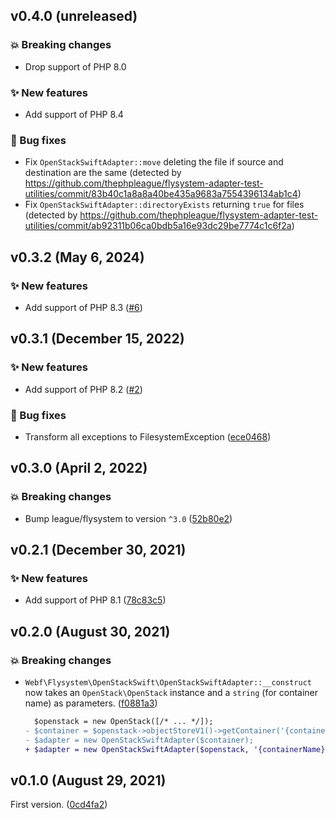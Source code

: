 ## v0.4.0 (unreleased)

### 💥 Breaking changes

* Drop support of PHP 8.0

### ✨ New features

* Add support of PHP 8.4

### 🐛 Bug fixes

* Fix `OpenStackSwiftAdapter::move` deleting the file if source and destination are the same (detected by https://github.com/thephpleague/flysystem-adapter-test-utilities/commit/83b40c1a8a8a40be435a9683a7554396134ab1c4)
* Fix `OpenStackSwiftAdapter::directoryExists` returning `true` for files (detected by https://github.com/thephpleague/flysystem-adapter-test-utilities/commit/ab92311b06ca0bdb5a16e93dc29be7774c1c6f2a)

## v0.3.2 (May 6, 2024)

### ✨ New features

* Add support of PHP 8.3 ([#6](https://github.com/webalternatif/flysystem-dsn/pull/6))

## v0.3.1 (December 15, 2022)

### ✨ New features

* Add support of PHP 8.2 ([#2](https://github.com/webalternatif/flysystem-openstack-swift/pull/2))

### 🐛 Bug fixes

* Transform all exceptions to FilesystemException ([ece0468](https://github.com/webalternatif/flysystem-openstack-swift/commit/ece0468d73b67b47d2d6b86e87f7bc4d61d0966b))

## v0.3.0 (April 2, 2022)

### 💥 Breaking changes

* Bump league/flysystem to version `^3.0` ([52b80e2](https://github.com/webalternatif/flysystem-openstack-swift/commit/52b80e2d876b61bfbf57a77d95c75ee9a30378bf))

## v0.2.1 (December 30, 2021)

### ✨ New features

* Add support of PHP 8.1 ([78c83c5](https://github.com/webalternatif/flysystem-openstack-swift/commit/78c83c525f0d1f42ffa8ac954a6efb11d261df5a))

## v0.2.0 (August 30, 2021)

### 💥 Breaking changes

* `Webf\Flysystem\OpenStackSwift\OpenStackSwiftAdapter::__construct` now takes an `OpenStack\OpenStack` instance and a `string` (for container name) as parameters. ([f0881a3](https://github.com/webalternatif/flysystem-openstack-swift/commit/f0881a3a6dcd13e609031595e4fffb3680b915ed))
  ```diff
    $openstack = new OpenStack([/* ... */]);
  - $container = $openstack->objectStoreV1()->getContainer('{containerName}');
  - $adapter = new OpenStackSwiftAdapter($container);
  + $adapter = new OpenStackSwiftAdapter($openstack, '{containerName}');
  ```

## v0.1.0 (August 29, 2021)

First version. ([0cd4fa2](https://github.com/webalternatif/flysystem-openstack-swift/commit/0cd4fa27f1ac8604dab16d30b21ab8f77f4167a8))
